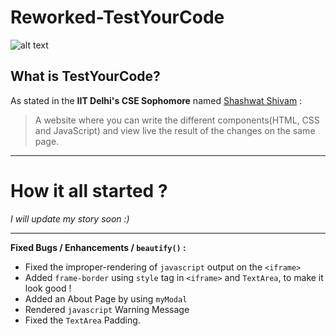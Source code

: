 # Reworked-TestYourCode

![alt text](https://www.webdevelopersnotes.com/wp-content/uploads/advantages-and-disadvantages-of-wysiwyg-html-editors.png)
## What is TestYourCode?

As stated in the **IIT Delhi's CSE Sophomore** named [Shashwat Shivam](http://www.cse.iitd.ac.in/~cs1160328/) :
> A website where you can write the different components(HTML, CSS and JavaScript) and view live the result of the changes on the same page.
---

# How it all started ?
*I will update my story soon :)*

---


**Fixed Bugs / Enhancements / `beautify()` :**

* Fixed the improper-rendering of `javascript` output on the `<iframe>`
* Added `frame-border` using `style` tag in `<iframe>` and `TextArea`, to make it look good !
* Added an About Page by using `myModal`
* Rendered `javascript` Warning Message
* Fixed the `TextArea` Padding.
